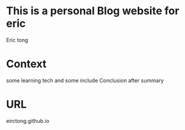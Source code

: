 # This is a personal Blog website for eric
Eric tong
# Context
some learning tech and some include Conclusion after summary
# URL
eirctong.github.io